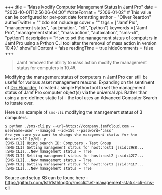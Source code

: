 +++
title = "Mass Modify Computer Management Status In Jamf Pro"
date = "2023-10-01T12:56:06-04:00"
#dateFormat = "2006-01-02" # This value can be configured for per-post date formatting
author = "Oliver Reardon"
authorTwitter = "" #do not include @
cover = ""
tags = ["Jamf Pro", "management status", "automation", "cli", "python"]
keywords = ["Jamf Pro", "management status", "mass action", "automation", "sms-cli", "python"]
description = "How to set the management status of computers in Jamf Pro using a Python CLI tool after the removal of mass action in version 10.49."
showFullContent = false
readingTime = true
hideComments = false
+++

> Jamf removed the ability to mass action modify the management status for computers in 10.49.

Modifying the management status of computers in Jamf Pro can still be useful for various asset management reasons. Expanding on the sentiment of [Der Flounder](https://derflounder.wordpress.com/2023/08/15/updating-management-status-in-jamf-pro-computer-inventory-records-on-jamf-pro-10-49-0-and-later/), I created a simple Python tool to set the management status of Jamf Pro computer object(s) via the universal api. Rather than using a pre-defined static list - the tool uses an Advanced Computer Search to iterate over.

Here's an example of `sms-cli` modifying the management status of 3 computers.

```text
$ python ./sms-cli.py --url=https://company.jamfcloud.com --username=user --managed --id=156 --password='pass'
Are you sure you want to change the management status for the device(s)? [y/N]: y
[SMS-CLI] Using search ID: Computers - Test Group
[SMS-CLI] Setting management status for host:host1 jssid:2988...
[SMS-CLI]...New management status = True
[SMS-CLI] Setting management status for host:host2 jssid:4277...
[SMS-CLI]...New management status = True
[SMS-CLI] Setting management status for host:host3 jssid:4117...
[SMS-CLI]...New management status = True
```

Source and setup KB can be found here - https://github.com/1sth1sth1ng0n/smscli#set-management-status-cli-sms-cli